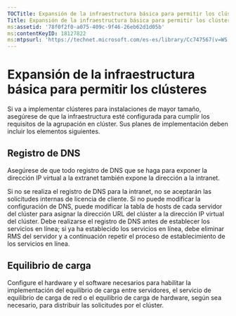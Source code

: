 ```yaml
---
TOCTitle: Expansión de la infraestructura básica para permitir los clústeres
Title: Expansión de la infraestructura básica para permitir los clústeres
ms:assetid: '78f0f2f0-a075-409c-9f46-26eb62d1d05b'
ms:contentKeyID: 18127822
ms:mtpsurl: 'https://technet.microsoft.com/es-es/library/Cc747567(v=WS.10)'
---
```


Expansión de la infraestructura básica para permitir los clústeres
==================================================================

Si va a implementar clústeres para instalaciones de mayor tamaño, asegúrese de que la infraestructura esté configurada para cumplir los requisitos de la agrupación en clúster. Sus planes de implementación deben incluir los elementos siguientes.

Registro de DNS
---------------

Asegúrese de que todo registro de DNS que se haga para exponer la dirección IP virtual a la extranet también expone la dirección a la intranet.

Si no se realiza el registro de DNS para la intranet, no se aceptarán las solicitudes internas de licencia de cliente. Si no puede modificar la configuración de DNS, puede modificar la tabla de hosts de cada servidor del clúster para asignar la dirección URL del clúster a la dirección IP virtual del clúster. Debe realizarse el registro de DNS antes de establecer los servicios en línea; si ya ha establecido los servicios en línea, debe eliminar RMS del servidor y a continuación repetir el proceso de establecimiento de los servicios en línea.

Equilibrio de carga
-------------------

Configure el hardware y el software necesarios para habilitar la implementación del equilibrio de carga entre servidores, el servicio de equilibrio de carga de red o el equilibrio de carga de hardware, según sea necesario, para distribuir las solicitudes por el clúster.
